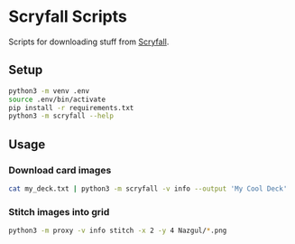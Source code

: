 # Scryfall Scripts

Scripts for downloading stuff from [Scryfall](https://scryfall.com).

## Setup

```bash
python3 -m venv .env
source .env/bin/activate
pip install -r requirements.txt
python3 -m scryfall --help
```

## Usage

### Download card images

```bash
cat my_deck.txt | python3 -m scryfall -v info --output 'My Cool Deck'
```

### Stitch images into grid

```bash
python3 -m proxy -v info stitch -x 2 -y 4 Nazgul/*.png
```
